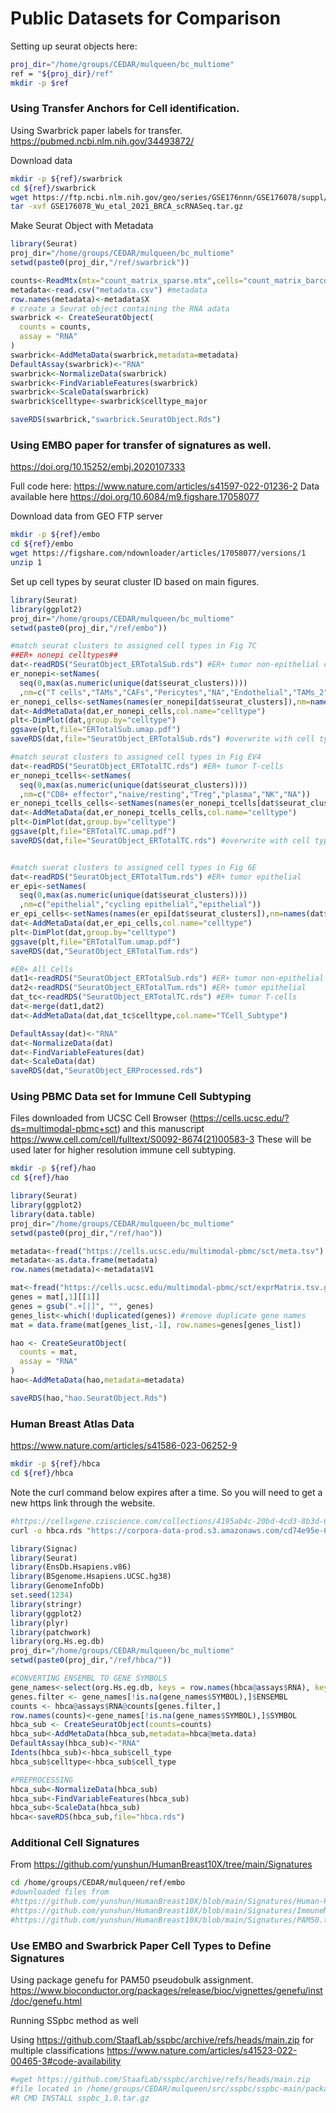 # Public Datasets for Comparison 

Setting up seurat objects here:
```bash
proj_dir="/home/groups/CEDAR/mulqueen/bc_multiome"
ref = "${proj_dir}/ref"
mkdir -p $ref
```
### Using Transfer Anchors for Cell identification.

Using Swarbrick paper labels for transfer. https://pubmed.ncbi.nlm.nih.gov/34493872/

Download data
```bash
mkdir -p ${ref}/swarbrick
cd ${ref}/swarbrick
wget https://ftp.ncbi.nlm.nih.gov/geo/series/GSE176nnn/GSE176078/suppl/GSE176078_Wu_etal_2021_BRCA_scRNASeq.tar.gz
tar -xvf GSE176078_Wu_etal_2021_BRCA_scRNASeq.tar.gz
```
Make Seurat Object with Metadata
```R
library(Seurat)
proj_dir="/home/groups/CEDAR/mulqueen/bc_multiome"
setwd(paste0(proj_dir,"/ref/swarbrick"))

counts<-ReadMtx(mtx="count_matrix_sparse.mtx",cells="count_matrix_barcodes.tsv",features="count_matrix_genes.tsv",feature.column=1) #sparse matrix of counts
metadata<-read.csv("metadata.csv") #metadata
row.names(metadata)<-metadata$X
# create a Seurat object containing the RNA adata
swarbrick <- CreateSeuratObject(
  counts = counts,
  assay = "RNA"
)
swarbrick<-AddMetaData(swarbrick,metadata=metadata)
DefaultAssay(swarbrick)<-"RNA"
swarbrick<-NormalizeData(swarbrick)
swarbrick<-FindVariableFeatures(swarbrick)
swarbrick<-ScaleData(swarbrick)
swarbrick$celltype<-swarbrick$celltype_major

saveRDS(swarbrick,"swarbrick.SeuratObject.Rds")
```

### Using EMBO paper for transfer of signatures as well. 

https://doi.org/10.15252/embj.2020107333

Full code here: https://www.nature.com/articles/s41597-022-01236-2 
Data available here https://doi.org/10.6084/m9.figshare.17058077

Download data from GEO FTP server

```bash
mkdir -p ${ref}/embo
cd ${ref}/embo
wget https://figshare.com/ndownloader/articles/17058077/versions/1
unzip 1
```

Set up cell types by seurat cluster ID based on main figures.

```R
library(Seurat)
library(ggplot2)
proj_dir="/home/groups/CEDAR/mulqueen/bc_multiome"
setwd(paste0(proj_dir,"/ref/embo"))

#match seurat clusters to assigned cell types in Fig 7C
##ER+ nonepi celltypes##
dat<-readRDS("SeuratObject_ERTotalSub.rds") #ER+ tumor non-epithelial cells
er_nonepi<-setNames(
  seq(0,max(as.numeric(unique(dat$seurat_clusters))))
  ,nm=c("T cells","TAMs","CAFs","Pericytes","NA","Endothelial","TAMs_2","B cells","Myeloid","CAFs","Plasma cells","NA","NA"))
er_nonepi_cells<-setNames(names(er_nonepi[dat$seurat_clusters]),nm=names(dat$seurat_clusters))
dat<-AddMetaData(dat,er_nonepi_cells,col.name="celltype")
plt<-DimPlot(dat,group.by="celltype")
ggsave(plt,file="ERTotalSub.umap.pdf")
saveRDS(dat,file="SeuratObject_ERTotalSub.rds") #overwrite with cell types added to metadata

#match seurat clusters to assigned cell types in Fig EV4
dat<-readRDS("SeuratObject_ERTotalTC.rds") #ER+ tumor T-cells
er_nonepi_tcells<-setNames(
  seq(0,max(as.numeric(unique(dat$seurat_clusters))))
  ,nm=c("CD8+ effector","naive/resting","Treg","plasma","NK","NA"))
er_nonepi_tcells_cells<-setNames(names(er_nonepi_tcells[dat$seurat_clusters]),nm=names(dat$seurat_clusters))
dat<-AddMetaData(dat,er_nonepi_tcells_cells,col.name="celltype")
plt<-DimPlot(dat,group.by="celltype")
ggsave(plt,file="ERTotalTC.umap.pdf")
saveRDS(dat,file="SeuratObject_ERTotalTC.rds") #overwrite with cell types added to metadata


#match suerat clusters to assigned cell types in Fig 6E
dat<-readRDS("SeuratObject_ERTotalTum.rds") #ER+ tumor epithelial
er_epi<-setNames(
  seq(0,max(as.numeric(unique(dat$seurat_clusters))))
  ,nm=c("epithelial","cycling epithelial","epithelial"))
er_epi_cells<-setNames(names(er_epi[dat$seurat_clusters]),nm=names(dat$seurat_clusters))
dat<-AddMetaData(dat,er_epi_cells,col.name="celltype")
plt<-DimPlot(dat,group.by="celltype")
ggsave(plt,file="ERTotalTum.umap.pdf")
saveRDS(dat,"SeuratObject_ERTotalTum.rds")

#ER+ All Cells
dat1<-readRDS("SeuratObject_ERTotalSub.rds") #ER+ tumor non-epithelial cells
dat2<-readRDS("SeuratObject_ERTotalTum.rds") #ER+ tumor epithelial
dat_tc<-readRDS("SeuratObject_ERTotalTC.rds") #ER+ tumor T-cells
dat<-merge(dat1,dat2)
dat<-AddMetaData(dat,dat_tc$celltype,col.name="TCell_Subtype")

DefaultAssay(dat)<-"RNA"
dat<-NormalizeData(dat)
dat<-FindVariableFeatures(dat)
dat<-ScaleData(dat)
saveRDS(dat,"SeuratObject_ERProcessed.rds")

```

### Using PBMC Data set for Immune Cell Subtyping
Files downloaded from UCSC Cell Browser (https://cells.ucsc.edu/?ds=multimodal-pbmc+sct) and this manuscript https://www.cell.com/cell/fulltext/S0092-8674(21)00583-3
These will be used later for higher resolution immune cell subtyping.

```bash
mkdir -p ${ref}/hao
cd ${ref}/hao
```

```R
library(Seurat)
library(ggplot2)
library(data.table)
proj_dir="/home/groups/CEDAR/mulqueen/bc_multiome"
setwd(paste0(proj_dir,"/ref/hao"))

metadata<-fread("https://cells.ucsc.edu/multimodal-pbmc/sct/meta.tsv") #download metadata
metadata<-as.data.frame(metadata)
row.names(metadata)<-metadata$V1

mat<-fread("https://cells.ucsc.edu/multimodal-pbmc/sct/exprMatrix.tsv.gz") #download counts
genes = mat[,1][[1]]
genes = gsub(".+[|]", "", genes)
genes_list<-which(!duplicated(genes)) #remove duplicate gene names
mat = data.frame(mat[genes_list,-1], row.names=genes[genes_list])

hao <- CreateSeuratObject(
  counts = mat,
  assay = "RNA"
)
hao<-AddMetaData(hao,metadata=metadata)

saveRDS(hao,"hao.SeuratObject.Rds")

```

### Human Breast Atlas Data

https://www.nature.com/articles/s41586-023-06252-9

```bash
mkdir -p ${ref}/hbca
cd ${ref}/hbca
```

Note the curl command below expires after a time. So you will need to get a new https link through the website.

```bash
#https://cellxgene.cziscience.com/collections/4195ab4c-20bd-4cd3-8b3d-65601277e731
curl -o hbca.rds "https://corpora-data-prod.s3.amazonaws.com/cd74e95e-6583-4875-a0ba-f2eae5a1e5a6/local.rds?AWSAccessKeyId=ASIATLYQ5N5XRLQ7SW4J&Signature=m1IH5mfc%2BgYSTndRvMLOcSyxWS0%3D&x-amz-security-token=IQoJb3JpZ2luX2VjEGoaCXVzLXdlc3QtMiJIMEYCIQDjh9nXAWfz302Ako9qR7jh8iGjtuPU2k%2FI4Xj%2BqFMu%2BgIhAPIQ5y90eVnRLYewFD1KlKAzUGcTDpF8VU38gJTPd1A6KvQDCIP%2F%2F%2F%2F%2F%2F%2F%2F%2F%2FwEQARoMMjMxNDI2ODQ2NTc1Igzd0XhQSR2kjPS77SkqyAMJJL0mRsb2YT4pJMMjwxS8G0m9pcr1ry%2FeZdaKWk574tPGxSk9i0MGf2UiYiaADNKk2d1hKJybMcsUJPHq%2FLQUYQ%2FcxzwN6WncxjrgvLz5gB9445oFqjeenKHlrQcooLTnfmsByab034aMJUG0Wdwpldl%2BHZseec37fHhzJSJdMXLYMucK17Qv5A8x5jMIYNuryJ8NuVRXC9vhY65IHHZfCsYTDrhWxl6Y6nFGIgqP%2BZsuThn5xYc4w8IlEkz9j%2FpnNcMJ32uuuLnLr%2FEgg%2BZmoT43av1Rn9wa%2BqUAzCVCk8OOrhfSBjVSaVvK%2BXYdc0%2BE3OnqDyTMUgRTFhb%2ByvWBNHEDNiGYuT810gY%2Fe9uO4GzVVkp9ZdKmUgDOs4wi%2B2ROpY8c4EtyrkOAZ87CAhLMLbSorCRoLGVWhb2z%2F%2FiBYAUyxW7XwXnvMXakwlszBQfIZQpn4EyP4DHjucmATY6j%2FScT2%2BSGkyvBxu2xb3MQzs%2BHMZp1muaOvu9hoGZmQ%2FzSaQxfpDC1QIRN2m%2BABnPT0Gc%2FG9TDyfw9aWkb5wt8JrQ4L3ZBjF5ullR3B8uNRVXuktHxjtFldodVvHbiQrmbLMHNvcTOVZcwp863qQY6pAHAo98DgLJJ3mmOQ2ZQCtpgj4KnRIbpcq4D1S3Vkx8Hwh%2F651dADNY%2Fi1%2FGYR%2BIYI7op%2BTtLjGSrxG2v%2FZVNYHuCLIzjpuMYJRwhr%2B3xJ3oTJwME6tl4I1y4o0djJjuZSxFk1tip8uHDnSur70Ktvu9DvJeqgQzCl3it9THC%2Ftk3o0E7yEzCwB2nkWVULdZV1vTPYB7zkafoS84leGWalCEfZy2DA%3D%3D&Expires=1698118848"
```

```R
library(Signac)
library(Seurat)
library(EnsDb.Hsapiens.v86)
library(BSgenome.Hsapiens.UCSC.hg38)
library(GenomeInfoDb)
set.seed(1234)
library(stringr)
library(ggplot2)
library(plyr)
library(patchwork)
library(org.Hs.eg.db)
proj_dir="/home/groups/CEDAR/mulqueen/bc_multiome"
setwd(paste0(proj_dir,"/ref/hbca/"))

#CONVERTING ENSEMBL TO GENE SYMBOLS
gene_names<-select(org.Hs.eg.db, keys = row.names(hbca@assays$RNA), keytype = 'ENSEMBL', columns = 'SYMBOL')
genes.filter <- gene_names[!is.na(gene_names$SYMBOL),]$ENSEMBL 
counts <- hbca@assays$RNA@counts[genes.filter,]
row.names(counts)<-gene_names[!is.na(gene_names$SYMBOL),]$SYMBOL
hbca_sub <- CreateSeuratObject(counts=counts)
hbca_sub<-AddMetaData(hbca_sub,metadata=hbca@meta.data)
DefaultAssay(hbca_sub)<-"RNA"
Idents(hbca_sub)<-hbca_sub$cell_type
hbca_sub$celltype<-hbca_sub$cell_type

#PREPROCESSING
hbca_sub<-NormalizeData(hbca_sub)
hbca_sub<-FindVariableFeatures(hbca_sub)
hbca_sub<-ScaleData(hbca_sub)
hbca<-saveRDS(hbca_sub,file="hbca.rds")

```


### Additional Cell Signatures
<!-- Done -->
From https://github.com/yunshun/HumanBreast10X/tree/main/Signatures

```bash
cd /home/groups/CEDAR/mulqueen/ref/embo
#downloaded files from
#https://github.com/yunshun/HumanBreast10X/blob/main/Signatures/Human-PosSigGenes.RData
#https://github.com/yunshun/HumanBreast10X/blob/main/Signatures/ImmuneMarkers2.txt
#https://github.com/yunshun/HumanBreast10X/blob/main/Signatures/PAM50.txt
```



### Use EMBO and Swarbrick Paper Cell Types to Define Signatures
Using package genefu for PAM50 pseudobulk assignment.
https://www.bioconductor.org/packages/release/bioc/vignettes/genefu/inst/doc/genefu.html

Running SSpbc method as well

Using https://github.com/StaafLab/sspbc/archive/refs/heads/main.zip for multiple classifications
https://www.nature.com/articles/s41523-022-00465-3#code-availability

```R
#wget https://github.com/StaafLab/sspbc/archive/refs/heads/main.zip
#file located in /home/groups/CEDAR/mulqueen/src/sspbc/sspbc-main/package
#R CMD INSTALL sspbc_1.0.tar.gz